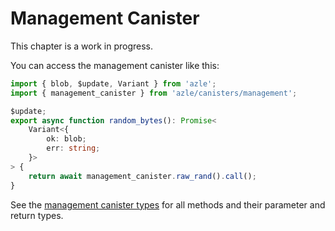 # Management Canister

This chapter is a work in progress.

You can access the management canister like this:

```typescript
import { blob, $update, Variant } from 'azle';
import { management_canister } from 'azle/canisters/management';

$update;
export async function random_bytes(): Promise<
    Variant<{
        ok: blob;
        err: string;
    }>
> {
    return await management_canister.raw_rand().call();
}
```

See the [management canister types](https://github.com/demergent-labs/azle/blob/main/canisters/management/index.ts) for all methods and their parameter and return types.
